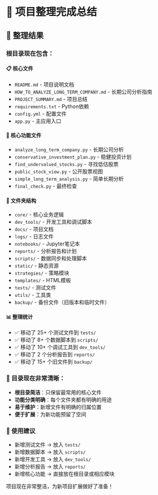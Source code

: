 # 📁 项目整理完成总结

## 🎯 整理结果

### 根目录现在包含：

#### 📋 核心文件
- `README.md` - 项目说明文档
- `HOW_TO_ANALYZE_LONG_TERM_COMPANY.md` - 长期公司分析指南
- `PROJECT_SUMMARY.md` - 项目总结
- `requirements.txt` - Python依赖
- `config.yml` - 配置文件
- `app.py` - 主应用入口

#### 🔧 核心功能文件
- `analyze_long_term_company.py` - 长期公司分析
- `conservative_investment_plan.py` - 稳健投资计划
- `find_undervalued_stocks.py` - 寻找低估股票
- `public_stock_view.py` - 公开股票视图
- `simple_long_term_analysis.py` - 简单长期分析
- `final_check.py` - 最终检查

#### 📁 文件夹结构
- `core/` - 核心业务逻辑
- `dev_tools/` - 开发工具和调试脚本
- `docs/` - 项目文档
- `logs/` - 日志文件
- `notebooks/` - Jupyter笔记本
- `reports/` - 分析报告和计划
- `scripts/` - 数据同步和处理脚本
- `static/` - 静态资源
- `strategies/` - 策略模块
- `templates/` - HTML模板
- `tests/` - 测试文件
- `utils/` - 工具类
- `backup/` - 备份文件（旧版本和临时文件）

#### 📊 整理统计
- ✅ 移动了 25+ 个测试文件到 `tests/`
- ✅ 移动了 8+ 个数据脚本到 `scripts/`
- ✅ 移动了 10+ 个调试工具到 `dev_tools/`
- ✅ 移动了 2 个分析报告到 `reports/`
- ✅ 移动了 15+ 个旧文件到 `backup/`

### 🎨 目录现在非常清晰：
- **根目录简洁**：只保留最常用的核心文件
- **功能分类明确**：每个文件夹都有明确的用途
- **易于维护**：新增文件有明确的归属位置
- **便于扩展**：为新功能预留了空间

### 🚀 使用建议
- 新增测试文件 → 放入 `tests/`
- 新增数据脚本 → 放入 `scripts/`
- 新增开发工具 → 放入 `dev_tools/`
- 新增分析报告 → 放入 `reports/`
- 新增核心功能 → 直接放在根目录或相应模块

项目现在非常整洁，为新项目扩展做好了准备！